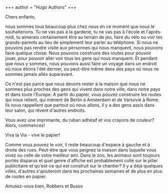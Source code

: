 +++
author = "Hugo Authors"
+++

Chers enfants,

nous sommes tous beaucoup plus chez nous en ce moment que nous le souhaiterions. Tu ne vas pas à la garderie, tu ne vas pas à l'école et l'après-midi, tu aimerais certainement être au terrain de jeu, faire du vélo ou voir tes grands-parents au lieu de simplement leur parler au téléphone. Si nous ne pouvons pas rendre visite aux personnes qui nous manquent, nous pouvons faire quelque chose: Nous pouvons construire des routes pour pouvoir jouer, pour pouvoir aller voir tous les gens qui nous manquent. Et pendant que nous y sommes, nous pouvons aussi faire un voyage dans un endroit où nous étions l'été dernier, ou peut-être même dans des pays où nous ne sommes jamais allés auparavant.

Ce n'est pas parce que nous devons rester à la maison que nous ne sommes plus proches des gens qui vivent dans notre ville, dans notre pays et dans toute l'Europe. A partir du papier, vous pouvez construire les routes qui nous relient, qui mènent de Berlin à Amsterdam et de Varsovie à Rome. Ils nous rappellent que partout où nous allons, il y a des gens assis dans leur salon, qui rêvent d'autres endroits.

Vous avez une imprimante, du ruban adhésif et vos crayons de couleur? Alors, commencez!

Viva la Via - vive le papier!

Comme vous pouvez le voir, il reste beaucoup d'espace à gauche et à droite des rues. Peut-être que vous peignez la maison dans laquelle vous vivez ou celle de votre meilleur ami. Dans le zoo, les animaux sont toujours portés disparus et quel genre d'affiche est probablement collé sur le pilier publicitaire et qu'est-ce qui est construit sur le chantier? Il y a déjà quelques villes, d'autres s'ajouteront dans les prochaines semaines et de plus en plus de routes en papier.

Amusez-vous bien, Robbers et Busso
